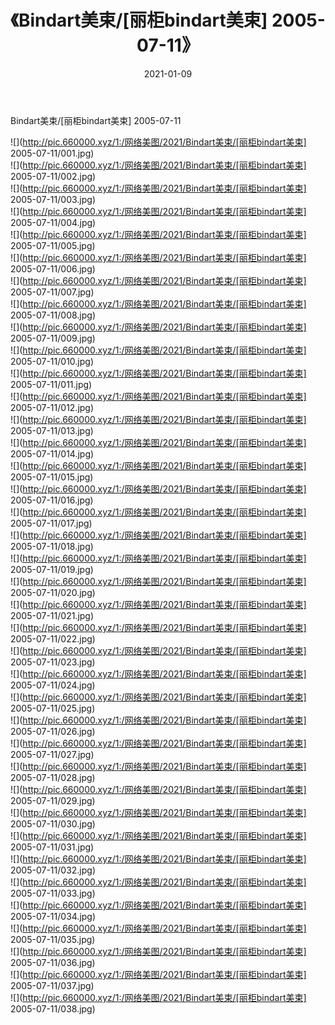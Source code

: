 ﻿---
layout: post
title:  《Bindart美束/[丽柜bindart美束] 2005-07-11》
date:   2021-01-09
img: http://pic.660000.xyz/1:/网络美图/2021/Bindart美束/[丽柜bindart美束] 2005-07-11/000.jpg
categories: [美女, 清纯, 唯美]
---

Bindart美束/[丽柜bindart美束] 2005-07-11

 ![](http://pic.660000.xyz/1:/网络美图/2021/Bindart美束/[丽柜bindart美束] 2005-07-11/001.jpg) <br>![](http://pic.660000.xyz/1:/网络美图/2021/Bindart美束/[丽柜bindart美束] 2005-07-11/002.jpg) <br>![](http://pic.660000.xyz/1:/网络美图/2021/Bindart美束/[丽柜bindart美束] 2005-07-11/003.jpg) <br>![](http://pic.660000.xyz/1:/网络美图/2021/Bindart美束/[丽柜bindart美束] 2005-07-11/004.jpg) <br>![](http://pic.660000.xyz/1:/网络美图/2021/Bindart美束/[丽柜bindart美束] 2005-07-11/005.jpg) <br>![](http://pic.660000.xyz/1:/网络美图/2021/Bindart美束/[丽柜bindart美束] 2005-07-11/006.jpg) <br>![](http://pic.660000.xyz/1:/网络美图/2021/Bindart美束/[丽柜bindart美束] 2005-07-11/007.jpg) <br>![](http://pic.660000.xyz/1:/网络美图/2021/Bindart美束/[丽柜bindart美束] 2005-07-11/008.jpg) <br>![](http://pic.660000.xyz/1:/网络美图/2021/Bindart美束/[丽柜bindart美束] 2005-07-11/009.jpg) <br>![](http://pic.660000.xyz/1:/网络美图/2021/Bindart美束/[丽柜bindart美束] 2005-07-11/010.jpg) <br>![](http://pic.660000.xyz/1:/网络美图/2021/Bindart美束/[丽柜bindart美束] 2005-07-11/011.jpg) <br>![](http://pic.660000.xyz/1:/网络美图/2021/Bindart美束/[丽柜bindart美束] 2005-07-11/012.jpg) <br>![](http://pic.660000.xyz/1:/网络美图/2021/Bindart美束/[丽柜bindart美束] 2005-07-11/013.jpg) <br>![](http://pic.660000.xyz/1:/网络美图/2021/Bindart美束/[丽柜bindart美束] 2005-07-11/014.jpg) <br>![](http://pic.660000.xyz/1:/网络美图/2021/Bindart美束/[丽柜bindart美束] 2005-07-11/015.jpg) <br>![](http://pic.660000.xyz/1:/网络美图/2021/Bindart美束/[丽柜bindart美束] 2005-07-11/016.jpg) <br>![](http://pic.660000.xyz/1:/网络美图/2021/Bindart美束/[丽柜bindart美束] 2005-07-11/017.jpg) <br>![](http://pic.660000.xyz/1:/网络美图/2021/Bindart美束/[丽柜bindart美束] 2005-07-11/018.jpg) <br>![](http://pic.660000.xyz/1:/网络美图/2021/Bindart美束/[丽柜bindart美束] 2005-07-11/019.jpg) <br>![](http://pic.660000.xyz/1:/网络美图/2021/Bindart美束/[丽柜bindart美束] 2005-07-11/020.jpg) <br>![](http://pic.660000.xyz/1:/网络美图/2021/Bindart美束/[丽柜bindart美束] 2005-07-11/021.jpg) <br>![](http://pic.660000.xyz/1:/网络美图/2021/Bindart美束/[丽柜bindart美束] 2005-07-11/022.jpg) <br>![](http://pic.660000.xyz/1:/网络美图/2021/Bindart美束/[丽柜bindart美束] 2005-07-11/023.jpg) <br>![](http://pic.660000.xyz/1:/网络美图/2021/Bindart美束/[丽柜bindart美束] 2005-07-11/024.jpg) <br>![](http://pic.660000.xyz/1:/网络美图/2021/Bindart美束/[丽柜bindart美束] 2005-07-11/025.jpg) <br>![](http://pic.660000.xyz/1:/网络美图/2021/Bindart美束/[丽柜bindart美束] 2005-07-11/026.jpg) <br>![](http://pic.660000.xyz/1:/网络美图/2021/Bindart美束/[丽柜bindart美束] 2005-07-11/027.jpg) <br>![](http://pic.660000.xyz/1:/网络美图/2021/Bindart美束/[丽柜bindart美束] 2005-07-11/028.jpg) <br>![](http://pic.660000.xyz/1:/网络美图/2021/Bindart美束/[丽柜bindart美束] 2005-07-11/029.jpg) <br>![](http://pic.660000.xyz/1:/网络美图/2021/Bindart美束/[丽柜bindart美束] 2005-07-11/030.jpg) <br>![](http://pic.660000.xyz/1:/网络美图/2021/Bindart美束/[丽柜bindart美束] 2005-07-11/031.jpg) <br>![](http://pic.660000.xyz/1:/网络美图/2021/Bindart美束/[丽柜bindart美束] 2005-07-11/032.jpg) <br>![](http://pic.660000.xyz/1:/网络美图/2021/Bindart美束/[丽柜bindart美束] 2005-07-11/033.jpg) <br>![](http://pic.660000.xyz/1:/网络美图/2021/Bindart美束/[丽柜bindart美束] 2005-07-11/034.jpg) <br>![](http://pic.660000.xyz/1:/网络美图/2021/Bindart美束/[丽柜bindart美束] 2005-07-11/035.jpg) <br>![](http://pic.660000.xyz/1:/网络美图/2021/Bindart美束/[丽柜bindart美束] 2005-07-11/036.jpg) <br>![](http://pic.660000.xyz/1:/网络美图/2021/Bindart美束/[丽柜bindart美束] 2005-07-11/037.jpg) <br>![](http://pic.660000.xyz/1:/网络美图/2021/Bindart美束/[丽柜bindart美束] 2005-07-11/038.jpg) <br>